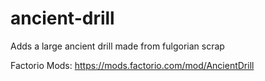# ancient-drill
Adds a large ancient drill made from fulgorian scrap

Factorio Mods: https://mods.factorio.com/mod/AncientDrill
